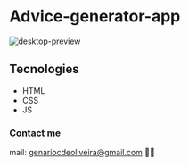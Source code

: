 # Advice-generator-app

![desktop-preview](https://user-images.githubusercontent.com/53302984/204108605-2974f350-28dc-4351-99c8-2ee040c6caa7.jpg)

## Tecnologies

- HTML
- CSS
- JS

### Contact me

mail: genariocdeoliveira@gmail.com 🚀👋
